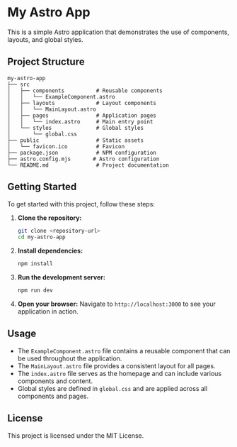 # My Astro App

This is a simple Astro application that demonstrates the use of components, layouts, and global styles.

## Project Structure

```
my-astro-app
├── src
│   ├── components          # Reusable components
│   │   └── ExampleComponent.astro
│   ├── layouts             # Layout components
│   │   └── MainLayout.astro
│   ├── pages               # Application pages
│   │   └── index.astro     # Main entry point
│   └── styles              # Global styles
│       └── global.css
├── public                  # Static assets
│   └── favicon.ico         # Favicon
├── package.json            # NPM configuration
├── astro.config.mjs       # Astro configuration
└── README.md               # Project documentation
```

## Getting Started

To get started with this project, follow these steps:

1. **Clone the repository:**
   ```bash
   git clone <repository-url>
   cd my-astro-app
   ```

2. **Install dependencies:**
   ```bash
   npm install
   ```

3. **Run the development server:**
   ```bash
   npm run dev
   ```

4. **Open your browser:**
   Navigate to `http://localhost:3000` to see your application in action.

## Usage

- The `ExampleComponent.astro` file contains a reusable component that can be used throughout the application.
- The `MainLayout.astro` file provides a consistent layout for all pages.
- The `index.astro` file serves as the homepage and can include various components and content.
- Global styles are defined in `global.css` and are applied across all components and pages.

## License

This project is licensed under the MIT License.